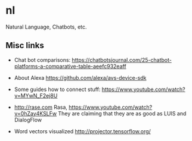 # nl

Natural Language, Chatbots, etc.









## Misc links

- Chat bot comparisons: https://chatbotsjournal.com/25-chatbot-platforms-a-comparative-table-aeefc932eaff

- About Alexa https://github.com/alexa/avs-device-sdk

- Some guides how to connect stuff:
 https://www.youtube.com/watch?v=MYwN_F2ej8U

- http://rase.com Rasa, https://www.youtube.com/watch?v=0hZay4KSLFw
  They are claiming that they are as good as LUIS and DialogFlow

- Word vectors visualized http://projector.tensorflow.org/
